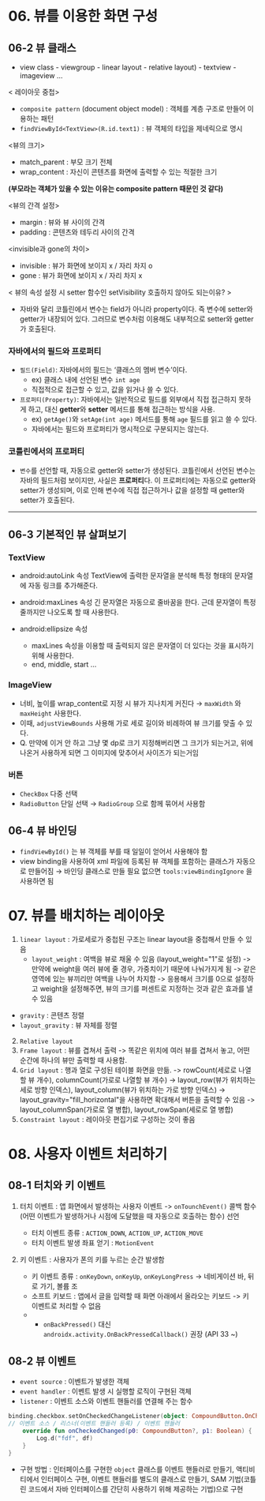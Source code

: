 # 06. 뷰를 이용한 화면 구성
## 06-2 뷰 클래스
- view class - viewgroup - linear layout
                       - relative layout)
             - textview
             - imageview …

< 레이아웃 중첩>
- `composite pattern` (document object model) : 객체를 계층 구조로 만들어 이용하는 패턴
- `findViewById<TextView>(R.id.text1)`        : 뷰 객체의 타입을 제네릭으로 명시

<뷰의 크기>
- match_parent : 부모 크기 전체
- wrap_content : 자신이 콘텐츠를 화면에 출력할 수 있는 적절한 크기

**(부모라는 객체가 있을 수 있는 이유는 composite pattern 때문인 것 같다)**

<뷰의 간격 설정>
- margin : 뷰와 뷰 사이의 간격
- padding : 콘텐츠와 테두리 사이의 간격

<invisible과 gone의 차이>
- invisible : 뷰가 화면에 보이지 x / 자리 차지 o
- gone : 뷰가 화면에 보이지 x / 자리 차지 x

< 뷰의 속성 설정 시 setter 함수인 setVisibility 호출하지 않아도 되는이유? >
- 자바와 달리 코틀린에서 변수는 field가 아니라 property이다. 즉 변수에 setter와 getter가 내장되어 있다. 그러므로 변수처럼 이용해도 내부적으로 setter와 getter가 호출된다.

### 자바에서의 필드와 프로퍼티
- `필드(Field)`: 자바에서의 필드는 ‘클래스의 멤버 변수’이다.
    - ex) 클래스 내에 선언된 변수 `int age`
    - 직접적으로 접근할 수 있고, 값을 읽거나 쓸 수 있다.
- `프로퍼티(Property)`: 자바에서는 일반적으로 필드를 외부에서 직접 접근하지 못하게 하고, 대신 **getter**와 **setter** 메서드를 통해 접근하는 방식을 사용.
    - ex) `getAge()`와 `setAge(int age)` 메서드를 통해 `age` 필드를 읽고 쓸 수 있다.
    - 자바에서는 필드와 프로퍼티가 명시적으로 구분되지는 않는다.

### 코틀린에서의 프로퍼티
- `변수`를 선언할 때, 자동으로 getter와 setter가 생성된다. 코틀린에서 선언된 변수는 자바의 필드처럼 보이지만, 사실은 **프로퍼티**다. 이 프로퍼티에는 자동으로 getter와 setter가 생성되며, 이로 인해 변수에 직접 접근하거나 값을 설정할 때 getter와 setter가 호출된다.

---
## 06-3 기본적인 뷰 살펴보기

### TextView
- android:autoLink 속성
TextView에 출력한 문자열을 분석해 특정 형태의 문자열에 자동 링크를 추가해준다.

- android:maxLines 속성
긴 문자열은 자동으로 줄바꿈을 한다. 근데 문자열이 특정 줄까지만 나오도록 할 때 사용한다.

- android:ellipsize 속성
  - maxLines 속성을 이용할 때 출력되지 않은 문자열이 더 있다는 것을 표시하기 위해 사용한다.
  - end, middle, start …

### ImageView
- 너비, 높이를 wrap_content로 지정 시 뷰가 지나치게 커진다
  → `maxWidth` 와 `maxHeight` 사용한다.
- 이때, `adjustViewBounds` 사용해 가로 세로 길이와 비례하여 뷰 크기를 맞출 수 있다.
- Q. 만약에 이거 안 하고 그냥 몇 dp로 크기 지정해버리면 그 크기가 되는거고, 위에 나온거 사용하게 되면 그 이미지에 맞추어서 사이즈가 되는거임

### 버튼
- `CheckBox` 다중 선택
- `RadioButton`  단일 선택 → `RadioGroup` 으로 함께 묶어서 사용함

## 06-4 뷰 바인딩
- `findViewById()` 는 뷰 객체를 부를 때 일일이 얻어서 사용해야 함
- view binding을 사용하여 xml 파일에 등록된 뷰 객체를 포함하는 클래스가 자동으로 만들어짐
→ 바인딩 클래스로 만들 필요 없으면 `tools:viewBindingIgnore` 을 사용하면 됨

# 07. 뷰를 배치하는 레이아웃
1.  `linear layout` : 가로세로가 중첩된 구조는 linear layout을 중첩해서 만들 수 있음
    - `layout_weight` : 여백을 뷰로 채울 수 있음 (layout_weight="1"로 설정)
      -> 만약에 weight을 여러 뷰에 줄 경우, 가중치이기 때문에 나눠가지게 됨
      -> 같은 영역에 있는 뷰끼리만 여백을 나누어 차지함
      -> 응용해서 크기를 0으로 설정하고 weight을 설정해주면, 뷰의 크기를 퍼센트로 지정하는 것과 같은 효과를 낼 수 있음
- `gravity` : 콘텐츠 정렬
- `layout_gravity` : 뷰 자체를 정렬

2. `Relative layout`
3. `Frame layout` : 뷰를 겹쳐서 출력
   -> 똑같은 위치에 여러 뷰를 겹쳐서 놓고, 어떤 순간에 하나의 뷰만 출력할 때 사용함.
4. `Grid layout` : 행과 열로 구성된 테이블 화면을 만듦.
    -> rowCount(세로로 나열할 뷰 개수), columnCount(가로로 나열할 뷰 개수)
    -> layout_row(뷰가 위치하는 세로 방향 인덱스), layout_column(뷰가 위치하는 가로 방향 인덱스)
    -> layout_gravity="fill_horizontal"을 사용하면 확대해서 버튼을 출력할 수 있음
    -> layout_columnSpan(가로로 열 병합), layout_rowSpan(세로로 열 병합)
5. `Constraint layout` : 레이아웃 편집기로 구성하는 것이 좋음

# 08. 사용자 이벤트 처리하기
## 08-1 터치와 키 이벤트
1. 터치 이벤트 : 앱 화면에서 발생하는 사용자 이벤트
   -> `onTounchEvent()` 콜백 함수(어떤 이벤트가 발생하거나 시점에 도달했을 때 자동으로 호출하는 함수) 선언
   - 터치 이벤트 종류 : `ACTION_DOWN`, `ACTION_UP`, `ACTION_MOVE`
   - 터치 이벤트 발생 좌표 얻기 : `MotionEvent`
     
2. 키 이벤트 : 사용자가 폰의 키를 누르는 순간 발생함
   - 키 이벤트 종류 : `onKeyDown`, `onKeyUp`, `onKeyLongPress` -> 네비게이션 바, 뒤로 가기, 볼륨 조
   - 소프트 키보드 : 앱에서 글을 입력할 때 화면 아래에서 올라오는 키보드 -> 키 이벤트로 처리할 수 없음
   - * `onBackPressed()` 대신 `androidx.activity.OnBackPressedCallback()` 권장 (API 33 ~)

## 08-2 뷰 이벤트
- `event source` : 이벤트가 발생한 객체
- `event handler` : 이벤트 발생 시 실행할 로직이 구현된 객체
- `listener` : 이벤트 소스와 이벤트 핸들러를 연결해 주는 함수

```kotlin
binding.checkbox.setOnCheckedChangeListener(object: CompoundButton.OnCheckedChangeListener) {
// 이벤트 소스 / 리스너(이벤트 핸들러 등록) / 이벤트 핸들러
    override fun onCheckedChanged(p0: CompoundButton?, p1: Boolean) {
        Log.d("fdf", df)
    }
}
```

- 구현 방법 : 인터페이스를 구현한 `object` 클래스를 이벤트 핸들러로 만들기, 액티비티에서 인터페이스 구현, 이벤트 핸들러를 별도의 클래스로 만들기, SAM 기법(코틀린 코드에서 자바 인터페이스를 간단히 사용하기 위해 제공하는 기법)으로 구현
